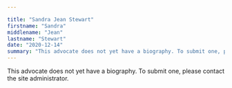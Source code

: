 ```yaml
---

title: "Sandra Jean Stewart"
firstname: "Sandra"
middlename: "Jean"
lastname: "Stewart"
date: "2020-12-14"
summary: "This advocate does not yet have a biography. To submit one, please contact the site administrator."
---
```

This advocate does not yet have a biography. To submit one, please contact the site administrator.

